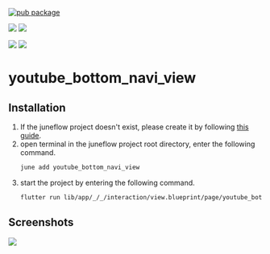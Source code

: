 [![pub package](https://img.shields.io/pub/v/youtube_bottom_navi_view.svg)](https://pub.dartlang.org/packages/youtube_bottom_navi_view)

[![](https://img.shields.io/badge/Module-Hub-007bff?style=for-the-badge&logo=flutter)](https://module.juneflow.org/)
[![](https://img.shields.io/badge/View-Hub-007bff?style=for-the-badge&logo=flutter)](https://view.juneflow.org/)

[![](https://img.shields.io/badge/DISCORD-JOIN%20SERVER-5663F7?style=for-the-badge&logo=discord&logoColor=white)](https://discord.gg/zXXHvAXCug)
[![](https://img.shields.io/badge/KakaoTalk-Join%20Room-FEE500?style=for-the-badge&logo=kakao)](https://open.kakao.com/o/gEwrffbg)
# youtube_bottom_navi_view

##  Installation
1. If the juneflow project doesn't exist, please create it by following [this guide](https://doc.juneflow.org/).
2. open terminal in the juneflow project root directory, enter the following command.
    ```bash
    june add youtube_bottom_navi_view
    ```
3. start the project by entering the following command.
    ```bash
    flutter run lib/app/_/_/interaction/view.blueprint/page/youtube_bottom_navi_view/_/view.dart -d chrome
    ```

## Screenshots
![](https://github.com/juneview-songdo/youtube_bottom_navi_view/assets/21379657/f36371c7-41e4-4ec6-a268-d8a10cbc6faf)

